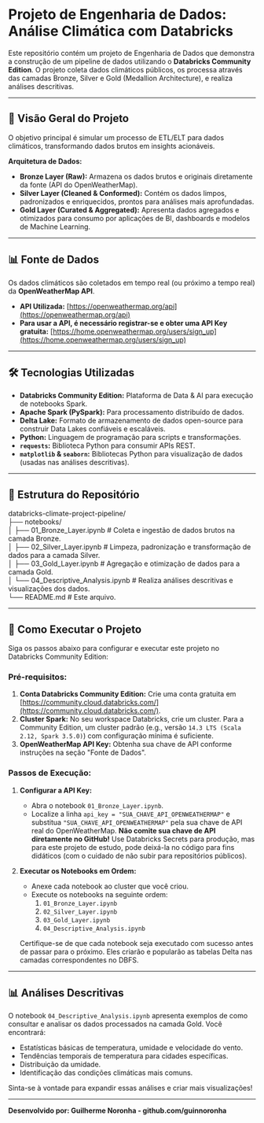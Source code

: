# Projeto de Engenharia de Dados: Análise Climática com Databricks

Este repositório contém um projeto de Engenharia de Dados que demonstra a construção de um pipeline de dados utilizando o **Databricks Community Edition**. O projeto coleta dados climáticos públicos, os processa através das camadas Bronze, Silver e Gold (Medallion Architecture), e realiza análises descritivas.

---

## 🚀 Visão Geral do Projeto

O objetivo principal é simular um processo de ETL/ELT para dados climáticos, transformando dados brutos em insights acionáveis.

**Arquitetura de Dados:**
* **Bronze Layer (Raw):** Armazena os dados brutos e originais diretamente da fonte (API do OpenWeatherMap).
* **Silver Layer (Cleaned & Conformed):** Contém os dados limpos, padronizados e enriquecidos, prontos para análises mais aprofundadas.
* **Gold Layer (Curated & Aggregated):** Apresenta dados agregados e otimizados para consumo por aplicações de BI, dashboards e modelos de Machine Learning.

---

## 📊 Fonte de Dados

Os dados climáticos são coletados em tempo real (ou próximo a tempo real) da **OpenWeatherMap API**.

* **API Utilizada:** [https://openweathermap.org/api](https://openweathermap.org/api)
* **Para usar a API, é necessário registrar-se e obter uma API Key gratuita:** [https://home.openweathermap.org/users/sign_up](https://home.openweathermap.org/users/sign_up)

---

## 🛠️ Tecnologias Utilizadas

* **Databricks Community Edition:** Plataforma de Data & AI para execução de notebooks Spark.
* **Apache Spark (PySpark):** Para processamento distribuído de dados.
* **Delta Lake:** Formato de armazenamento de dados open-source para construir Data Lakes confiáveis e escaláveis.
* **Python:** Linguagem de programação para scripts e transformações.
* **`requests`:** Biblioteca Python para consumir APIs REST.
* **`matplotlib` & `seaborn`:** Bibliotecas Python para visualização de dados (usadas nas análises descritivas).

---

## 📁 Estrutura do Repositório

databricks-climate-project-pipeline/ <br>
├── notebooks/<br>
│   ├── 01_Bronze_Layer.ipynb              # Coleta e ingestão de dados brutos na camada Bronze.<br>
│   ├── 02_Silver_Layer.ipynb              # Limpeza, padronização e transformação de dados para a camada Silver.<br>
│   ├── 03_Gold_Layer.ipynb                # Agregação e otimização de dados para a camada Gold.<br>
│   └── 04_Descriptive_Analysis.ipynb      # Realiza análises descritivas e visualizações dos dados.<br>
└── README.md                              # Este arquivo.

---

## 🚀 Como Executar o Projeto

Siga os passos abaixo para configurar e executar este projeto no Databricks Community Edition:

### Pré-requisitos:

1.  **Conta Databricks Community Edition:** Crie uma conta gratuita em [https://community.cloud.databricks.com/](https://community.cloud.databricks.com/).
2.  **Cluster Spark:** No seu workspace Databricks, crie um cluster. Para a Community Edition, um cluster padrão (e.g., versão `14.3 LTS (Scala 2.12, Spark 3.5.0)`) com configuração mínima é suficiente.
3.  **OpenWeatherMap API Key:** Obtenha sua chave de API conforme instruções na seção "Fonte de Dados".

### Passos de Execução:

1.  **Configurar a API Key:**
    * Abra o notebook `01_Bronze_Layer.ipynb`.
    * Localize a linha `api_key = "SUA_CHAVE_API_OPENWEATHERMAP"` e substitua `"SUA_CHAVE_API_OPENWEATHERMAP"` pela sua chave de API real do OpenWeatherMap. **Não comite sua chave de API diretamente no GitHub!** Use Databricks Secrets para produção, mas para este projeto de estudo, pode deixá-la no código para fins didáticos (com o cuidado de não subir para repositórios públicos).

2.  **Executar os Notebooks em Ordem:**
    * Anexe cada notebook ao cluster que você criou.
    * Execute os notebooks na seguinte ordem:
        1.  `01_Bronze_Layer.ipynb`
        2.  `02_Silver_Layer.ipynb`
        3.  `03_Gold_Layer.ipynb`
        4.  `04_Descriptive_Analysis.ipynb`

    Certifique-se de que cada notebook seja executado com sucesso antes de passar para o próximo. Eles criarão e popularão as tabelas Delta nas camadas correspondentes no DBFS.

---

## 📊 Análises Descritivas

O notebook `04_Descriptive_Analysis.ipynb` apresenta exemplos de como consultar e analisar os dados processados na camada Gold. Você encontrará:

* Estatísticas básicas de temperatura, umidade e velocidade do vento.
* Tendências temporais de temperatura para cidades específicas.
* Distribuição da umidade.
* Identificação das condições climáticas mais comuns.

Sinta-se à vontade para expandir essas análises e criar mais visualizações!

---

**Desenvolvido por: Guilherme Noronha - github.com/guinnoronha**
